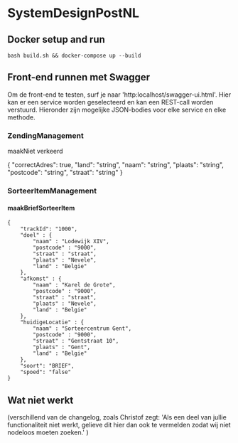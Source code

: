 # SystemDesignPostNL
## Docker setup and run
```
bash build.sh && docker-compose up --build
```

## Front-end runnen met Swagger
Om de front-end te testen, surf je naar 'http:localhost/swagger-ui.html'. Hier kan er een service worden geselecteerd en kan een REST-call worden verstuurd. Hieronder zijn mogelijke JSON-bodies voor elke service en elke methode.

### ZendingManagement
maakNiet verkeerd


{
"correctAdres": true,
"land": "string",
"naam": "string",
"plaats": "string",
"postcode": "string",
"straat": "string"
}

### SorteerItemManagement
#### maakBriefSorteerItem
```
{
    "trackId": "1000",
    "doel" : {
        "naam" : "Lodewijk XIV",
        "postcode" : "9000",
        "straat" : "straat",
        "plaats" : "Nevele",
        "land" : "Belgie"
    },
    "afkomst" : {
        "naam" : "Karel de Grote",
        "postcode" : "9000",
        "straat" : "straat",
        "plaats" : "Nevele",
        "land" : "Belgie"
    },
    "huidigeLocatie" : {
        "naam" : "Sorteercentrum Gent",
        "postcode" : "9000",
        "straat" : "Gentstraat 10",
        "plaats" : "Gent",
        "land" : "Belgie"
    },
    "soort": "BRIEF",
    "spoed": "false"
}
```

## Wat niet werkt
(verschillend van de changelog, 
zoals Christof zegt:  'Als een deel van jullie functionaliteit niet werkt, gelieve dit hier dan ook te vermelden zodat wij niet nodeloos moeten zoeken.'
)
